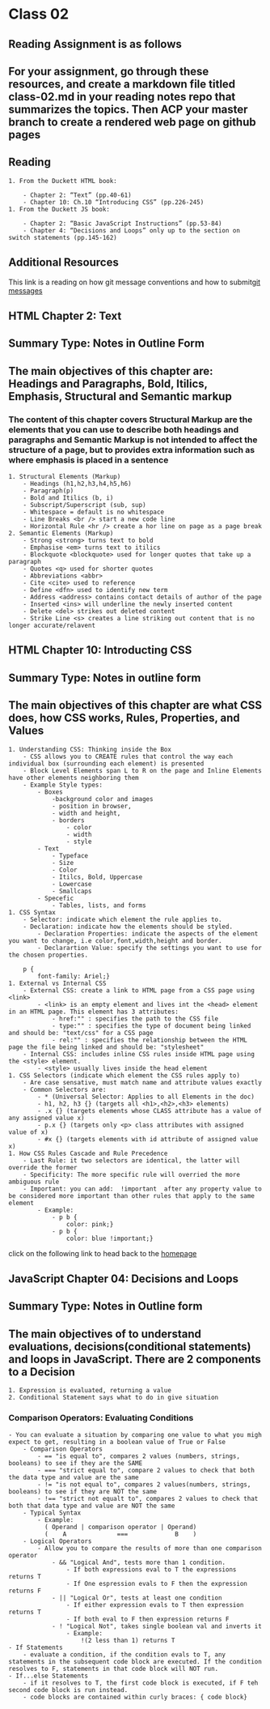 # Class 02

## Reading Assignment is as follows

## For your assignment, go through these resources, and create a markdown file titled class-02.md in your reading notes repo that summarizes the topics. Then ACP your master branch to create a rendered web page on github pages

## Reading

    1. From the Duckett HTML book:

        - Chapter 2: “Text” (pp.40-61)
        - Chapter 10: Ch.10 “Introducing CSS” (pp.226-245)
    1. From the Duckett JS book:

        - Chapter 2: “Basic JavaScript Instructions” (pp.53-84)
        - Chapter 4: “Decisions and Loops” only up to the section on switch statements (pp.145-162)

## Additional Resources

This link is a reading on how git message conventions and how to submit[git messages](https://chris.beams.io/posts/git-commit/)

## HTML Chapter 2: Text

## Summary Type: Notes in Outline Form

## The main objectives of this chapter are: Headings and Paragraphs, Bold, Itilics, Emphasis, Structural and Semantic markup

### The content of this chapter covers Structural Markup are the elements that you can use to describe both headings and paragraphs and Semantic Markup is not intended to affect the structure of a page, but to provides extra information such as where emphasis is placed in a sentence

    1. Structural Elements (Markup)
        - Headings (h1,h2,h3,h4,h5,h6)
        - Paragraph(p)
        - Bold and Itilics (b, i)
        - Subscript/Superscript (sub, sup)
        - Whitespace = default is no whitespace
        - Line Breaks <br /> start a new code line 
        - Horizontal Rule <hr /> create a hor line on page as a page break
    2. Semantic Elements (Markup)
        - Strong <strong> turns text to bold
        - Emphasise <em> turns text to itilics
        - Blockquote <blockquote> used for longer quotes that take up a paragraph
        - Quotes <q> used for shorter quotes
        - Abbreviations <abbr> 
        - Cite <cite> used to reference
        - Define <dfn> used to identify new term 
        - Address <address> contains contact details of author of the page
        - Inserted <ins> will underline the newly inserted content
        - Delete <del> strikes out deleted content
        - Strike Line <s> creates a line striking out content that is no longer accurate/relavent

## HTML Chapter 10: Introducting CSS

## Summary Type: Notes in outline form

## The main objectives of this chapter are what CSS does, how CSS works, Rules, Properties, and Values

    1. Understanding CSS: Thinking inside the Box
        - CSS allows you to CREATE rules that control the way each individual box (surrounding each element) is presented
        - Block Level Elements span L to R on the page and Inline Elements have other elements neighboring them
        - Example Style types: 
            - Boxes 
                -background color and images
                - position in browser, 
                - width and height, 
                - borders 
                    - color
                    - width
                    - style
            - Text 
                - Typeface
                - Size
                - Color
                - Itilcs, Bold, Uppercase
                - Lowercase
                - Smallcaps
            - Specefic
                - Tables, lists, and forms
    1. CSS Syntax 
        - Selector: indicate which element the rule applies to.   
        - Declaration: indicate how the elements should be styled. 
            - Declaration Properties: indicate the aspects of the element you want to change, i.e color,font,width,height and border.
            - Declarartion Value: specify the settings you want to use for the chosen properties.

        p {
            font-family: Ariel;}
    1. External vs Internal CSS
        - External CSS: create a link to HTML page from a CSS page using <link>
            - <link> is an empty element and lives int the <head> element in an HTML page. This element has 3 attributes:
                - href:"" : specifies the path to the CSS file
                - type:"" : specifies the type of document being linked and should be: "text/css" for a CSS page
                - rel:"" : specifies the relationship between the HTML page the file being linked and should be: "stylesheet"
        - Internal CSS: includes inline CSS rules inside HTML page using the <style> element.
            - <style> usually lives inside the head element
    1. CSS Selectors (indicate which element the CSS rules apply to)
        - Are case sensative, must match name and attribute values exactly
        - Common Selectors are:
            - * (Universal Selector: Applies to all Elements in the doc)
            - h1, h2, h3 {} (targets all <h1>,<h2>,<h3> elements)
            - .x {} (targets elements whose CLASS attribute has a value of any assigned value x)
            - p.x {} (targets only <p> class attributes with assigned value of x)
            - #x {} (targets elements with id attribute of assigned value x)
    1. How CSS Rules Cascade and Rule Precedence
        - Last Rule: it two selectors are identical, the latter will override the former
        - Specificity: The more specific rule will overried the more ambiguous rule
        - Important: you can add:  !important  after any property value to be considered more important than other rules that apply to the same element
            - Example:
                - p b {
                    color: pink;}
                - p b {
                    color: blue !important;}
click on the following link to head back to the [homepage](../README.md)

## JavaScript Chapter 04: Decisions and Loops

## Summary Type: Notes in Outline form

## The main objectives of to understand evaluations, decisions(conditional statements) and loops in JavaScript. There are 2 components to a Decision

    1. Expression is evaluated, returning a value
    2. Conditional Statement says what to do in give situation

### Comparison Operators: Evaluating Conditions

    - You can evaluate a situation by comparing one value to what you migh expect to get, resulting in a boolean value of True or False
        - Comparison Operators
            - == "is equal to", compares 2 values (numbers, strings, booleans) to see if they are the SAME
            - === "strict equal to", compare 2 values to check that both the data type and value are the same
            - != "is not equal to", compares 2 values(numbers, strings, booleans) to see if they are NOT the same
            - !== "strict not equalt to", compares 2 values to check that both that data type and value are NOT the same
        - Typical Syntax
            - Example:            
              ( Operand | comparison operator | Operand) 
              (    A              ===             B    )
        - Logical Operators
            - Allow you to compare the results of more than one comparison operator
                - && "Logical And", tests more than 1 condition. 
                    - If both expressions eval to T the expressions returns T
                    - If One espression evals to F then the expression returns F
                - || "Logical Or", tests at least one condition
                    - If either expression evals to T then expression returns T
                    - If both eval to F then expression returns F
                - ! "Logical Not", takes single boolean val and inverts it
                    - Example:
                        !(2 less than 1) returns T
    - If Statements
        - evaluate a condition, if the condition evals to T, any statements in the subsequent code block are executed. If the condition resolves to F, statements in that code block will NOT run.
    - If...else Statements
        - if it resolves to T, the first code block is executed, if F teh second code block is run instead.
        - code blocks are contained within curly braces: { code block}
